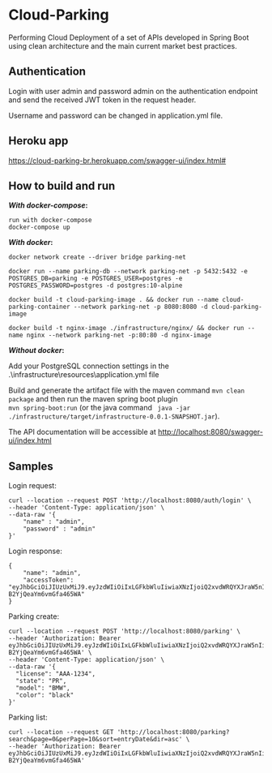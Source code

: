# Cloud-Parking

Performing Cloud Deployment of a set of APIs developed in Spring Boot using clean architecture and the main current market best practices.

## Authentication

Login with user admin and password admin on the authentication endpoint and send the received JWT token in the request header.

Username and password can be changed in application.yml file.

## Heroku app

https://cloud-parking-br.herokuapp.com/swagger-ui/index.html#

## How to build and run

***With docker-compose*:**

```
run with docker-compose
docker-compose up 
```

***With docker*:**

```
docker network create --driver bridge parking-net

docker run --name parking-db --network parking-net -p 5432:5432 -e POSTGRES_DB=parking -e POSTGRES_USER=postgres -e POSTGRES_PASSWORD=postgres -d postgres:10-alpine

docker build -t cloud-parking-image . && docker run --name cloud-parking-container --network parking-net -p 8080:8080 -d cloud-parking-image

docker build -t nginx-image ./infrastructure/nginx/ && docker run --name nginx --network parking-net -p:80:80 -d nginx-image
```

***Without docker*:**

Add your PostgreSQL connection settings in the .\infrastructure\resources\application.yml file

Build and generate the artifact file with the maven command `mvn clean package` and then run the maven spring boot plugin     
`mvn spring-boot:run` (or the java command ` java -jar ./infrastructure/target/infrastructure-0.0.1-SNAPSHOT.jar`).

The API documentation will be accessible at [http://localhost:8080/swagger-ui/index.html](http:localhost:8080)

## Samples

Login request:

```
curl --location --request POST 'http://localhost:8080/auth/login' \
--header 'Content-Type: application/json' \
--data-raw '{
    "name" : "admin",
    "password" : "admin"
}'
```

Login response:

```
{
    "name": "admin",
    "accessToken": "eyJhbGciOiJIUzUxMiJ9.eyJzdWIiOiIxLGFkbWluIiwiaXNzIjoiQ2xvdWRQYXJraW5nIiwiaWF0IjoxNjU5MTQ5MTM5LCJleHAiOjE2NTkyMzU1Mzl9.k8v0yqsqdPBea01vFeHW0UiNoiHkbTQhEmDfMhTTEuTR6Y8zMPeFpS6NrKZvgCKHY-B2YjQeaYm6vmGfa465WA"
}
```

Parking create:

```
curl --location --request POST 'http://localhost:8080/parking' \
--header 'Authorization: Bearer eyJhbGciOiJIUzUxMiJ9.eyJzdWIiOiIxLGFkbWluIiwiaXNzIjoiQ2xvdWRQYXJraW5nIiwiaWF0IjoxNjU5MTQ5MTM5LCJleHAiOjE2NTkyMzU1Mzl9.k8v0yqsqdPBea01vFeHW0UiNoiHkbTQhEmDfMhTTEuTR6Y8zMPeFpS6NrKZvgCKHY-B2YjQeaYm6vmGfa465WA' \
--header 'Content-Type: application/json' \
--data-raw '{
  "license": "AAA-1234",
  "state": "PR",
  "model": "BMW",
  "color": "black"
}'
```

Parking list:

```
curl --location --request GET 'http://localhost:8080/parking?search&page=0&perPage=10&sort=entryDate&dir=asc' \
--header 'Authorization: Bearer eyJhbGciOiJIUzUxMiJ9.eyJzdWIiOiIxLGFkbWluIiwiaXNzIjoiQ2xvdWRQYXJraW5nIiwiaWF0IjoxNjU5MTQ5MTM5LCJleHAiOjE2NTkyMzU1Mzl9.k8v0yqsqdPBea01vFeHW0UiNoiHkbTQhEmDfMhTTEuTR6Y8zMPeFpS6NrKZvgCKHY-B2YjQeaYm6vmGfa465WA'
```

